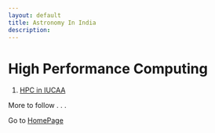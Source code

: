 ```yaml
---
layout: default
title: Astronomy In India
description:
---
```

# High Performance Computing

1. [HPC in IUCAA](http://hpc.iucaa.in/?q=home) 


More to follow . . .

Go to [HomePage](./../index.md)
